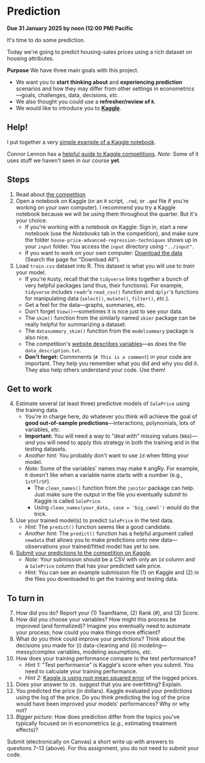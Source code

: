 # Prediction

**Due 31 January 2025 by noon (12:00 PM) Pacific**

It's time to do some prediction.

Today we're going to predict housing-sales prices using a rich dataset on housing attributes.

**Purpose** We have three main goals with this project.

- We want you to **start thinking about** and **experiencing prediction** scenarios and how they may differ from other settings in econometrics—goals, challenges, data, decisions, *etc*.
- We also thought you could use a **refresher/review of `R`**.
- We would like to introduce you to **[Kaggle](https://kaggle.com)**.

## Help!

I put together a very [simple example of a Kaggle notebook](https://www.kaggle.com/edwardarubin/project-000-example).

Connor Lennon has a [helpful guide to Kaggle competitions](https://rpubs.com/Clennon/KagNotes). *Note:* Some of it uses stuff we haven't seen in our course **yet**.

## Steps

1. Read about [the competition](https://www.kaggle.com/c/house-prices-advanced-regression-techniques/)
2. Open a notebook on Kaggle (or an `R` script, `.rmd`, or `.qmd` file if you're working on your own computer). I recommend you try a Kaggle notebook because we will be using them throughout the quarter. But it's your choice.
   - If you're working with a notebook on Kaggle: Sign in, start a new notebook (use the *Notebooks* tab in the competition), and make sure the folder `house-price-advanced-regression-techniques` shows up in your `input` folder. You access the `input` directory using `"../input"`.
   - If you want to work on your own computer: [Download the data](https://www.kaggle.com/c/house-prices-advanced-regression-techniques/data) (Search the page for "Download All").
3. Load `train.csv` dataset into R. This dataset is what you will use to *train* your model.
   - If you're `R`usty, recall that the `tidyverse` links together a bunch of very helpful packages (and thus, their functions). For example, `tidyverse` includes `readr`'s `read_csv()` function and `dplyr`'s functions for manipulating data (`select()`, `mutate()`, `filter()`, *etc.*).
   - Get a feel for the data—graphs, summaries, etc.
   - Don't forget `View()`—sometimes it is nice just to see your data.
   - The `skim()` function from the similarly named `skimr` package can be really helpful for summarizing a dataset.
   - The `datasummary_skim()` function from the `modelsummary` package is also nice.
   - The competition's [website describes variables](https://www.kaggle.com/c/house-prices-advanced-regression-techniques/data)—as does the file `data_description.txt`.
   - **Don't forget:** Commments (`# This is a comment`) in your code are important. They help you remember what you did and why you did it. They also help others understand your code. Use them!

## Get to work

4. Estimate several (at least three) predictive models of `SalePrice` using the training data.
   - You're in charge here, do whatever you think will achieve the goal of **good out-of-sample predictions**—interactions, polynomials, lots of variables, *etc.*
   - **Important:** You will need a way to "deal with" missing values (`NA`s)—*and* you will need to apply this strategy in both the training and in the testing datasets.
   - *Another hint:* You probably don't want to use `Id` when fitting your model.
   - *Note:* Some of the variables' names may make `R` angRy. For example, `R` doesn't like when a variable name starts with a number (e.g., `1stFlrSF`). 
      - The `clean_names()` function from the `janitor` package can help. Just make sure the output in the file you eventually submit to Kaggle is called `SalePrice`. 
      - Using `clean_names(your_data, case = 'big_camel')` would do the trick.
5. Use your trained model(s) to predict `SalePrice` in the test data.
   - *Hint:* The `predict()` function seems like a good candidate.
   - *Another hint:* The `predict()` function has a helpful argument called `newdata` that allows you to make predictions onto new data—observations your trained/fitted model has yet to see.
6. [Submit your predictions to the competition on Kaggle](https://www.kaggle.com/c/house-prices-advanced-regression-techniques/submit).
   - *Note:* Your submission should be a CSV with only an `Id` column and a `SalePrice` column that has your predicted sale price.
   - *Hint:* You can see an example submission file (1) on Kaggle and (2) in the files you downloaded to get the training and testing data.

## To turn in

7. How did you do? Report your (1) TeamName, (2) Rank (#), and (3) Score.
8. How did you choose your variables? How might this process be improved (and formalized)? Imagine you eventually need to automate your process; how could you make things more efficient?
9. What do you think could improve your predictions? Think about the decisions you made for (i) data-cleaning and (ii) modeling—messy/complex variables, modeling assumptions, *etc.*
10. How does your training performance compare to the test performance?
      - *Hint 1:* "Test performance" is Kaggle's score when you submit. You need to calculate your training performance.
      - *Hint 2:* [Kaggle is using root mean squared error](https://www.kaggle.com/c/house-prices-advanced-regression-techniques/overview/evaluation) of the logged prices.
11. Does your answer to `10.` suggest that you are overfitting? Explain.
12. You predicted the price (in dollars). Kaggle evaluated your predictions using the log of the price. Do you think predicting the log of the price would have been improved your models' performances? Why or why not?
13. *Bigger picture:* How does prediction differ from the topics you've typically focused on in econometrics (_e.g._, estimating treatment effects)?

Submit (electronically on Canvas) a short write up with answers to questions 7–13 (above). For this assignment, you do not need to submit your code.
